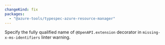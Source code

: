 ```yaml
---
changeKind: fix
packages:
  - "@azure-tools/typespec-azure-resource-manager"
---
```


Specify the fully qualified name of `@OpenAPI.extension` decorator in `missing-x-ms-identifiers` linter warning.
